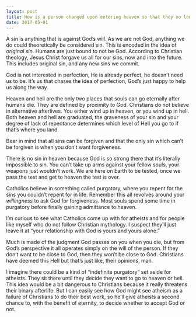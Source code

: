 ```yaml
---
layout: post
title: How is a person changed upon entering heaven so that they no longer sin?
date: 2017-05-01
---
```


<p>A sin is anything that is against God’s will. As we are not God, anything we do could theoretically be considered sin. This is encoded in the idea of <i>original sin</i>. Humans are just bound to not be God. According to Christian theology, Jesus Christ forgave us all for our sins, now and into the future. This includes original sin, and any new sins we commit.</p><p>God is not interested in perfection, He is already perfect, he doesn’t need us to be. It’s us that chases the idea of perfection, God’s just happy to help us along the way.</p><p>Heaven and hell are the only two places that souls can go eternally after humans die. They are defined by proximity to God. Christians do not believe in alternative afterlives. You either wind up in heaven, or you wind up in hell. Both heaven and hell are graduated, the graveness of your sin and your degree of lack of repentance determines which level of Hell you go to if that’s where you land.</p><p>Bear in mind that all sins can be forgiven and that the only sin which can’t be forgiven is when you don’t want forgiveness.</p><p>There is no sin in heaven because God is so strong there that it’s literally impossible to sin. You can’t take up arms against your fellow souls, your weapons just wouldn’t work. We are here on Earth to be tested, once we pass the test and get to heaven the test is over.</p><p>Catholics believe in something called purgatory, where you repent for the sins you couldn’t repent for in life. Remember this all revolves around your <i>willingness</i> to ask God for forgiveness. Most souls spend some time in purgatory before finally gaining admittance to heaven.</p><p>I’m curious to see what Catholics come up with for atheists and for people like myself who do not follow Christian mythology. I suspect they’ll just leave it at “your relationship with God is yours and yours alone.”</p><p>Much is made of the judgment God passes on you when you die, but from God’s perspective it all operates simply on the will of the person. If they don’t want to be close to God, then they won’t be close to God. Christians have deemed this Hell but that’s just like, their opinions, man.</p><p>I imagine there could be a kind of “indefinite purgatory” set aside for atheists. They sit there until they decide they want to go to heaven or hell. This idea would be a bit dangerous to Christians because it really threatens their binary afterlife. But I can easily see how God might see atheism as a failure of Christians to do their best work, so he’ll give atheists a second chance to, with the benefit of eternity, to decide whether to accept God or not.</p>
